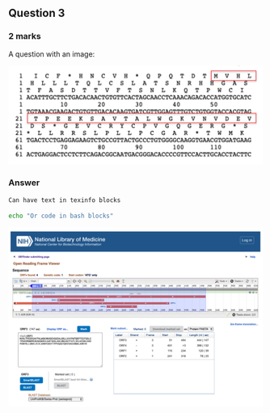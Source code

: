## Question 3

### 2 marks

A question with an image:

![An image](includes/2645946a303dda0bc48485d7c7c8b9f4.png)

### Answer

```texinfo
Can have text in texinfo blocks
```

```bash
echo "Or code in bash blocks"
```

![An image](includes/8f1f69a28cadfdf4b9e5cd1760068206.png)
